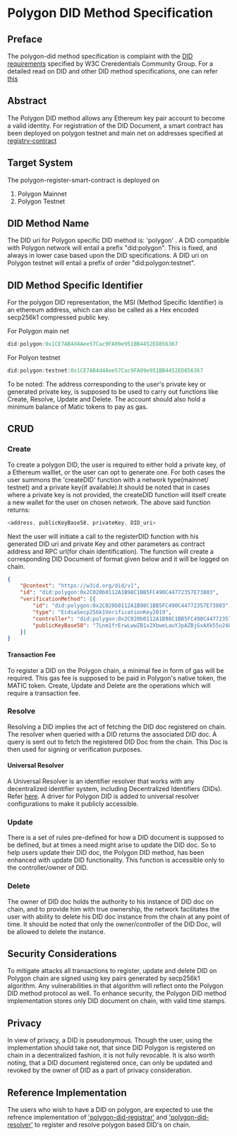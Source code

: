 # Polygon DID Method Specification

## Preface

The polygon-did method specification is complaint with the [DID requirements](https://www.w3.org/TR/did-core/#ref-for-dfn-did-documents-3) specified by W3C Creredentials Community Group. For a detailed read on DID and other DID method specifications, one can refer [this](https://github.com/WebOfTrustInfo/rwot5-boston/blob/master/topics-and-advance-readings/did-primer.md)

## Abstract

The Polygon DID method allows any Ethereum key pair account to become a valid identity. For registration of the DID Document, a smart contract has been deployed on polygon testnet and main net on addresses specified at [registry-contract](https://gitlab.com/polygon-did/polygon-did-registry-contract)

## Target System

The polygon-register-smart-contract is deployed on
1. Polygon Mainnet
2. Polygon Testnet

## DID Method Name

The DID uri for Polygon specific DID method is: 'polygon' .
A DID compatible with Polygon network will entail a prefix "did:polygon". This is fixed, and always in lower case based upon the DID specifications. 
A DID uri on Polygon testnet will entail a prefix of order "did:polygon:testnet".

## DID Method Specific Identifier

For the polygon DID representation, the MSI (Method Specific Identifier) is an ethereum address, which can also be called as a Hex encoded secp256k1 compressed public key. 

For Polygon main net
```js
did:polygon:0x1CE7AB4d4Aee57Cac9FA09e951BB4452ED856367
```
For Polyon testnet
```js
did:polygon:testnet:0x1CE7AB4d4Aee57Cac9FA09e951BB4452ED856367
```
To be noted:
The address corresponding to the user's private key or generated private key, is supposed to be used to carry out functions like Create, Resolve, Update and Delete. The account should also hold a minimum balance of Matic tokens to pay as gas. 

## CRUD

### Create

To create a polygon DID, the user is required to either hold a private key, of a Ethereum walllet, or the user can opt to generate one. For both cases the user summons the 'createDID' function with a network type(mainnet/ testnet) and a private key(if available).It should be noted that in cases where a private key is not provided, the createDID function will itself create a new wallet for the user on chosen network. The above said function returns:

```js
<address, publicKeyBase58, privateKey, DID_uri>
```

Next the user will initiate a call to the registerDID function  with his generated DID uri and private Key and other parameters as contract address and RPC url(for chain identification). The function will create a corresponding DID Document of format given below and it will be logged on chain.

```json
{
	"@context": "https://w3id.org/did/v1",
	"id": "did:polygon:0x2C020b0112A1B98C1BB5FC490C44772357E73803",
	"verificationMethod": [{
		"id": "did:polygon:0x2C020b0112A1B98C1BB5FC490C44772357E73803",
		"type": "EcdsaSecp256k1VerificationKey2019",
		"controller": "did:polygon:0x2C020b0112A1B98C1BB5FC490C44772357E73803",
		"publicKeyBase58": "7Lnm1frErwLwwZB1x2XbweLauYJpAZBjGxAXk55u248DEGGKF62apu9QuekaE3d7jMUUeHjk2F4sSYqKF3oeQ6b3ZLuMb"
	}]
}
```

#### Transaction Fee

To register a DID on the Polygon chain, a minimal fee in form of gas will be required. This gas fee is supposed to be paid in Polygon's native token, the MATIC token. Create, Update and Delete are the operations which will require a transaction fee.

### Resolve

Resolving a DID implies the act of fetching the DID doc registered on chain. The resolver when queried with a DID returns the associated DID doc. A query is sent out to fetch the registered DID Doc from the chain. This Doc is then used for signing or verification purposes.

#### Universal Resolver

A Universal Resolver is an identifier resolver that works with any decentralized identifier system, including Decentralized Identifiers (DIDs). Refer [here](https://github.com/decentralized-identity/universal-resolver). A driver for Polygon DID is added to universal resolver configurations to make it publicly accessible.

### Update

There is a set of rules pre-defined for how a DID document is supposed to be defined, but at times a need might arise to update the DID doc. So to help users update their DID doc, the Polygon DID method, has been enhanced with update DID functionality. This function is accessible only to the controller/owner of DID. 

### Delete

The owner of DID doc holds the authority to his instance of DID doc on chain, and to provide him with true ownership, the network facilitates the user with ability to delete his DID doc instance from the chain at any point of time. It should be noted that only the owner/controller of the DID Doc, will be allowed to delete the instance.

## Security Considerations

To mitigate attacks all transactions to register, update and delete DID on Polygon chain are signed using key pairs generated by secp256k1 algorithm. Any vulnerabilities in that algorithm will reflect onto the Polygon DID method protocol as well.
To enhance security, the Polygon DID method implementation stores only DID document on chain, with valid time stamps.

## Privacy

In view of privacy, a DID is pseudonymous. Though the user, using the implementation should take not, that since DID Polygon is registered on chain in a decentralized fashion, it is not fully revocable. It is also worth noting, that a DID document registered once, can only be updated and revoked by the owner of DID as a part of privacy consideration.

## Reference Implementation

The users who wish to have a DID on polygon, are expected to use the refrence implementation of ['polygon-did-registrar'](https://github.com/ayanworks/polygon-did-registrar) and ['polygon-did-resolver'](https://github.com/ayanworks/polygon-did-resolver) to register and resolve polygon based DID's on chain.
